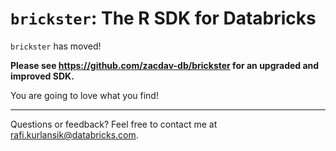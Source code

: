 # `brickster`: The R SDK for Databricks

`brickster` has moved!  

**Please see https://github.com/zacdav-db/brickster for an upgraded and improved SDK.**  

You are going to love what you find!

______
Questions or feedback? Feel free to contact me at <rafi.kurlansik@databricks.com>.
